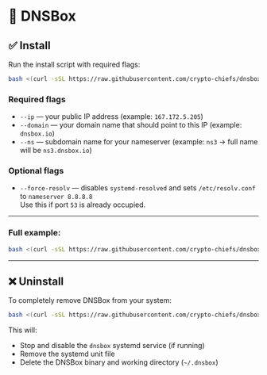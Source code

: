# 🧩 DNSBox

## ✅ Install

Run the install script with required flags:

```bash
bash <(curl -sSL https://raw.githubusercontent.com/crypto-chiefs/dnsbox/main/scripts/install.sh) --ip=YOUR_IP --domain=YOUR_DOMAIN
```

### Required flags

- `--ip` — your public IP address (example: `167.172.5.205`)
- `--domain` — your domain name that should point to this IP (example: `dnsbox.io`)
- `--ns` — subdomain name for your nameserver (example: `ns3` → full name will be `ns3.dnsbox.io`)
### Optional flags

- `--force-resolv` — disables `systemd-resolved` and sets `/etc/resolv.conf` to `nameserver 8.8.8.8`  
  Use this if port `53` is already occupied.

---

### Full example:

```bash
bash <(curl -sSL https://raw.githubusercontent.com/crypto-chiefs/dnsbox/main/scripts/install.sh) --ip=167.172.5.205 --domain=dnsbox.io --ns=ns3 --force-resolv
```

---

## ❌ Uninstall

To completely remove DNSBox from your system:

```bash
bash <(curl -sSL https://raw.githubusercontent.com/crypto-chiefs/dnsbox/main/scripts/uninstall.sh)
```

This will:

- Stop and disable the `dnsbox` systemd service (if running)
- Remove the systemd unit file
- Delete the DNSBox binary and working directory (`~/.dnsbox`)
